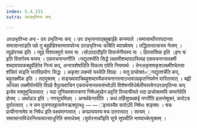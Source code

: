 ```yaml
---
index: 5.4.151
sutra: उरःप्रभृतिभ्यः कप्

---
```

_उरःप्रभृतिभ्यः कप्_ - उरः प्रभृतिभ्यः कप् । उरः प्रभृत्यन्ताद्बहुब्राईहेः कप्स्याते ।समासार्थोत्तरपदान्ताः समासान्ताः॑इति पक्षे तु बहुव्रीहेश्चरमावयवेभ्य उरःप्रभृतिभ्यः कबिति ब्याख्येयम् । तद्धितत्वात्कस्य नेत्वम् । व्यूढोरस्क इति । व्यूढं विशालमुरो यस्य सः ।सोऽपदादौ॑इति विसर्जनीयस्य सः । प्रियसर्पिष्क इति ।इणः षः॑ इति विसर्गस्य षत्वम् । एकवचनान्तनीति ।नद्यृतश्चे॑ति सिद्धे लक्षामीशब्दपाठस्त्विह एकवचनान्तलक्ष्मी शब्दावयवकबहुव्रीहेरेव नित्यं कप्, अन्यत्रशेषा॑दिति विकल्प एवेति नियमार्थः । तेनअकृशमकृशलक्ष्मीश्चेतसा शंसितं सः॑इति भारविप्रयोगः सिद्धः । अकृशा लक्ष्म्यो यस्येति विग्रहः । यत्तु प्राचोक्तं=॒नद्यृतश्चे॑ति कप्, बहुलक्ष्मीक इति । तदयुक्तम् । सङ्ख्यावाचिबहुशब्दस्यैकवचनान्तत्वाऽभावात्प्रकृतनियमेन वारितत्वात् । बह्वी अधिका लक्ष्मीर्यस्येति विग्रहे वैपुल्यवाचिन एकवचनान्तत्वसंभवेऽपि विशेषनविधेर्बलीयस्त्वेनउरःप्रभृतिभ्यः कप् इत्येव वक्तुमुचितत्वात् । यदा तुनियमशास्त्राणां निषेधमुखेन प्रवृत्ति॑ रित्याश्रीयते तदा प्राचोक्तमपि सम्यगेवेति ज्ञेयम् । अर्थान्नञ इति । गणसूत्रमिदम् । अनर्थकेनापीति । कथं तर्हिसुपथ#ई नगरी॑ति हलन्तेषूक्तं, कपोऽत्र दुर्वारत्वात् । न चन पूजनात्इत्यनेनऋक्पूरब्धूः —  — ॑इत्यस्यैव कपोऽपि निषेधः शङ्क्यः । षचः प्राचीनानामेव स निषेध इति वक्ष्यमाणत्वात् । कप्प्रत्ययस्य षच उत्तरत्वात् । सत्यम् । समासान्तविधेरनित्यत्वात्साधुरिति समाधेयम् ।युवोरनाकौ॑इति सूत्रे सुपथीति भाष्याच्चेत्युक्तम् ।